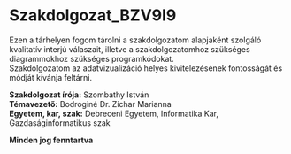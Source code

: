 # Szakdolgozat_BZV9I9

Ezen a tárhelyen fogom tárolni a szakdolgozatom alapjaként szolgáló kvalitatív interjú válaszait, illetve a szakdolgozatomhoz szükséges diagrammokhoz szükséges programkódokat.  
Szakdolgozatom az adatvizualizáció helyes kivitelezésének fontosságát és módját kívánja feltárni.

**Szakdolgozat írója:** Szombathy István  
**Témavezető:** Bodroginé Dr. Zichar Marianna  
**Egyetem, kar, szak:** Debreceni Egyetem, Informatika Kar, Gazdaságinformatikus szak

**Minden jog fenntartva**
